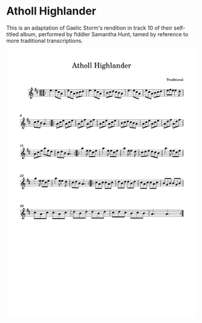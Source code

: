 # Atholl Highlander

This is an adaptation of Gaelic Storm's rendition in track 10 of their self-titled album, performed by fiddler Samantha Hunt, tamed by reference to more traditional transcriptions.

![Atholl Highlander](Atholl_Highlander-1.png)
